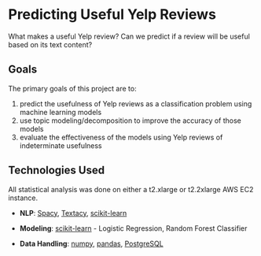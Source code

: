 # Predicting Useful Yelp Reviews

What makes a useful Yelp review? Can we predict if a review will be useful based on its text content?

## Goals

The primary goals of this project are to:

1) predict the usefulness of Yelp reviews as a classification problem using machine learning models
2) use topic modeling/decomposition to improve the accuracy of those models
3) evaluate the effectiveness of the models using Yelp reviews of indeterminate usefulness

## Technologies Used

All statistical analysis was done on either a t2.xlarge or t2.2xlarge AWS EC2 instance.

* **NLP**: [Spacy](https://spacy.io), [Textacy](https://github.com/chartbeat-labs/textacy), [scikit-learn](http://scikit-learn.org/stable/)
    
* **Modeling**: [scikit-learn](http://scikit-learn.org/stable/) - Logistic Regression, Random Forest Classifier
    
* **Data Handling**: [numpy](http://www.numpy.org/), [pandas](https://pandas.pydata.org), [PostgreSQL](https://www.postgresql.org/)

